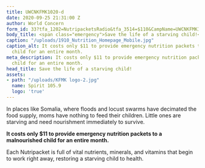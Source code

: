 ```yaml
---
title: UWCNKFMK1020-d
date: 2020-09-25 21:31:00 Z
author: World Concern
form_id: 33?tfa_1202=NutripacketsRadio&tfa_3514=$110&CampName=UWCNKFMK1020-r
body_title: <span class="emergency">Save the life of a starving child!</span>
caption: "/uploads/1910_Nutrition_Homepage_Mobile.jpg"
caption_alt: It costs only $11 to provide emergency nutrition packets to a malnourished
  child for an entire month.
meta_description: It costs only $11 to provide emergency nutrition packets to a malnourished
  child for an entire month.
head_title: Save the life of a starving child!
assets:
- path: "/uploads/KFMK logo-2.jpg"
  name: Spirit 105.9
  logo: 'true'
---
```


In places like Somalia, where floods and locust swarms have decimated the food supply, moms have nothing to feed their children. Little ones are starving and need nourishment immediately to survive.  

**It costs only $11 to provide emergency nutrition packets to a malnourished child for an entire month.**

Each Nutripacket is full of vital nutrients, minerals, and vitamins that begin to work right away, restoring a starving child to health.
